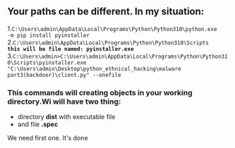 ## Your paths can be different. In my situation:
1.<code>C:\Users\admin\AppData\Local\Programs\Python\Python310\python.exe -m pip install pyinstaller</code>
2.<code>C:\Users\admin\AppData\Local\Programs\Python\Python310\Scripts <b>this will be file named: pyinstaller.exe</b></code>
3.<code>C:\Users\admin>C:\Users\admin\AppData\Local\Programs\Python\Python310\Scripts\pyinstaller.exe "C:\Users\admin\Desktop\python_ethnical_hacking\malware part3(backdoor)\client.py" --onefile</code>

### This  commands will creating objects in your working directory.Wi will have two thing:
<ul>
  <li>directory <b>dist</b> with executable file</li>
  <li>and file <b>.spec</b></li>
  </ul>
We need  first one. 
It's done
